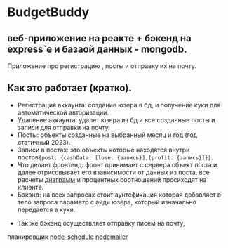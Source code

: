 # BudgetBuddy
веб-приложение на реакте + бэкенд на express`e и базаой данных - mongodb.
---
Приложение про регистрацию , посты и отправку их на почту.
## Как это работает (кратко).
- Регистрация аккаунта: создание юзера в бд, и получение куки для автоматической авторизации.
- Удаление аккаунта: удалет юзера из бд и все созданные посты и записи для отправки на почту.
- Посты:  объекты созданные на выбранный месяц и год (год статичный 2023).
- Записи в постах: это объекты которые находятся внутри постов`{post: {cashData: [lose: {запись}],[profit: {запись}]}}`.
- Что делает фронтенд: фронт принимает с сервера объект поста и далее отрисовывает его взависимости от данных из поста, все расчеты [диаграмм](https://www.npmjs.com/package/chart.js?activeTab=readme) и процентных соотношений просиходят на клиенте.
- Бэкэнд: на всех запросах стоит аунтефикация которая добавляет в тело запроса параметр с айди юзера, который изначально передается в куки.
+ Так же бэкэнд осуществляет отправку писем на почту,  


планировщик 
[node-schedule](https://www.npmjs.com/package/node-schedule)  [nodemailer](https://www.npmjs.com/package/nodemailer)

